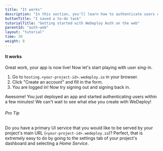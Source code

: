 ```yaml
---
title: "It works"
description: "In this section, you'll learn how to authenticate users on the web using the WeDeploy API Client."
buttonTitle: "I saved a to-do task"
tutorialTitle: "Getting started with WeDeploy Auth on the web"
parentId: "auth-web"
layout: "tutorial"
time: 30
weight: 8
---
```


#### It works

Great work, your app is now live! Now let's start playing with user sing-in.

1. Go to `hosting.<your-project-id>.wedeploy.io` in your browser.
2. Click "Create an account" and fill in the form.
3. You are logged in! Now try signing out and signing back in.

Awesome! You just deployed an app and started authenticating users within a few minutes! We can't wait to see what else you create with WeDeploy! 

<aside>

###### <span class="icon-16-star"></span> Pro Tip

Do you have a primary UI service that you would like to be served by your project's main URL (`<your-project-id>.wedeploy.io`)? Perfect, that is extremely easy to do by going to the settings tab of your project's dashboard and selecting a _Home Service_.

</aside>
